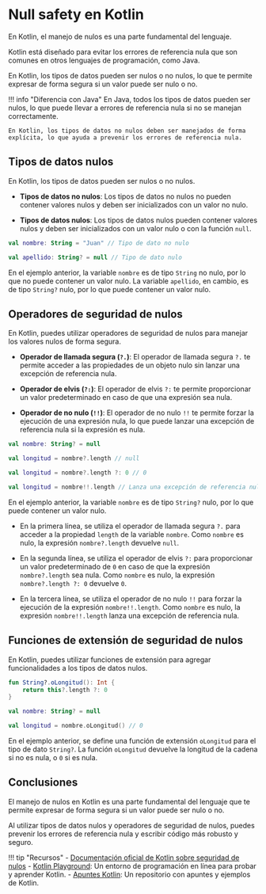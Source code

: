 

# Null safety en Kotlin

En Kotlin, el manejo de nulos es una parte fundamental del lenguaje. 

Kotlin está diseñado para evitar los errores de referencia nula que son comunes en otros lenguajes de programación, como Java. 

En Kotlin, los tipos de datos pueden ser nulos o no nulos, lo que te permite expresar de forma segura si un valor puede ser nulo o no.  

!!! info "Diferencia con Java"
    En Java, todos los tipos de datos pueden ser nulos, lo que puede llevar a errores de referencia nula si no se manejan correctamente. 

    En Kotlin, los tipos de datos no nulos deben ser manejados de forma explícita, lo que ayuda a prevenir los errores de referencia nula.


## Tipos de datos nulos

En Kotlin, los tipos de datos pueden ser nulos o no nulos.

- **Tipos de datos no nulos**: Los tipos de datos no nulos no pueden contener valores nulos y deben ser inicializados con un valor no nulo.

- **Tipos de datos nulos**: Los tipos de datos nulos pueden contener valores nulos y deben ser inicializados con un valor nulo o con la función `null`.

```kotlin
val nombre: String = "Juan" // Tipo de dato no nulo

val apellido: String? = null // Tipo de dato nulo
```

En el ejemplo anterior, la variable `nombre` es de tipo `String` no nulo, por lo que no puede contener un valor nulo. La variable `apellido`, en cambio, es de tipo `String?` nulo, por lo que puede contener un valor nulo.

## Operadores de seguridad de nulos

En Kotlin, puedes utilizar operadores de seguridad de nulos para manejar los valores nulos de forma segura.

- **Operador de llamada segura (`?.`)**: El operador de llamada segura `?.` te permite acceder a las propiedades de un objeto nulo sin lanzar una excepción de referencia nula.

- **Operador de elvis (`?:`)**: El operador de elvis `?:` te permite proporcionar un valor predeterminado en caso de que una expresión sea nula.

- **Operador de no nulo (`!!`)**: El operador de no nulo `!!` te permite forzar la ejecución de una expresión nula, lo que puede lanzar una excepción de referencia nula si la expresión es nula.

```kotlin
val nombre: String? = null

val longitud = nombre?.length // null

val longitud = nombre?.length ?: 0 // 0

val longitud = nombre!!.length // Lanza una excepción de referencia nula
```

En el ejemplo anterior, la variable `nombre` es de tipo `String?` nulo, por lo que puede contener un valor nulo.

- En la primera línea, se utiliza el operador de llamada segura `?.` para acceder a la propiedad `length` de la variable `nombre`. Como `nombre` es nulo, la expresión `nombre?.length` devuelve `null`.

- En la segunda línea, se utiliza el operador de elvis `?:` para proporcionar un valor predeterminado de `0` en caso de que la expresión `nombre?.length` sea nula. Como `nombre` es nulo, la expresión `nombre?.length ?: 0` devuelve `0`.

- En la tercera línea, se utiliza el operador de no nulo `!!` para forzar la ejecución de la expresión `nombre!!.length`. Como `nombre` es nulo, la expresión `nombre!!.length` lanza una excepción de referencia nula.

## Funciones de extensión de seguridad de nulos

En Kotlin, puedes utilizar funciones de extensión para agregar funcionalidades a los tipos de datos nulos.

```kotlin
fun String?.oLongitud(): Int {
    return this?.length ?: 0
}

val nombre: String? = null

val longitud = nombre.oLongitud() // 0
```

En el ejemplo anterior, se define una función de extensión `oLongitud` para el tipo de dato `String?`. La función `oLongitud` devuelve la longitud de la cadena si no es nula, o `0` si es nula.

## Conclusiones

El manejo de nulos en Kotlin es una parte fundamental del lenguaje que te permite expresar de forma segura si un valor puede ser nulo o no.

Al utilizar tipos de datos nulos y operadores de seguridad de nulos, puedes prevenir los errores de referencia nula y escribir código más robusto y seguro.

!!! tip "Recursos"
    - [Documentación oficial de Kotlin sobre seguridad de nulos](https://kotlinlang.org/docs/null-safety.html)
    - [Kotlin Playground](https://play.kotlinlang.org/): Un entorno de programación en línea para probar y aprender Kotlin.
    - [Apuntes Kotlin](https://github.com/resuadam2/kotlin-apuntes): Un repositorio con apuntes y ejemplos de Kotlin.



